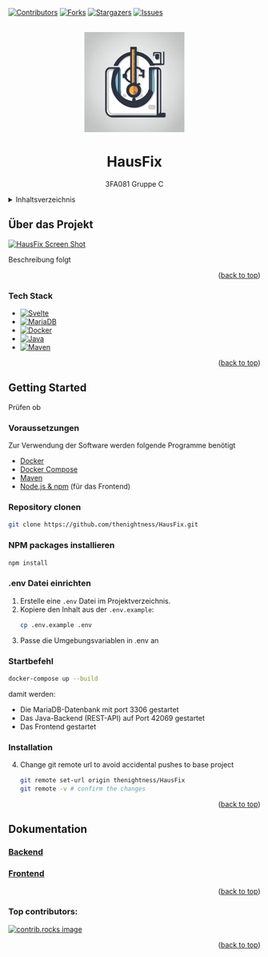 
<a id="readme-top"></a>

[![Contributors][contributors-shield]][contributors-url]
[![Forks][forks-shield]][forks-url]
[![Stargazers][stars-shield]][stars-url]
[![Issues][issues-shield]][issues-url]

<!-- PROJECT LOGO -->

<br />
<div align="center">
  <a href="https://github.com/thenightness/HausFix">
    <img src="images/logo.png" alt="Logo" width="200" height="200">
  </a>
<h1 align="center">HausFix</h1>

  <p align="center">
    3FA081 Gruppe C
  </p>
</div>



<!-- INHALTSVERZEICHNIS -->
<details>
  <summary>Inhaltsverzeichnis</summary>
  <ol>
    <li>
      <a href="#ueber-das-Projekt">Über das Projekt</a>
      <ul>
        <li><a href="#built-with">Built With</a></li>
      </ul>
    </li>
    <li>
      <a href="#getting-started">Getting Started</a>
      <ul>
        <li><a href="#prerequisites">Prerequisites</a></li>
        <li><a href="#installation">Installation</a></li>
      </ul>
    </li>
    <li><a href="#usage">Usage</a></li>
    <li><a href="#roadmap">Roadmap</a></li>
    <li><a href="#contributing">Contributing</a></li>
    <li><a href="#license">License</a></li>
    <li><a href="#contact">Contact</a></li>
    <li><a href="#acknowledgments">Acknowledgments</a></li>
  </ol>
</details>



<!-- ÜBER DAS PROJEKT -->
## Über das Projekt

[![HausFix Screen Shot][hausfix-screenshot]](https://example.com)

Beschreibung folgt

<p align="right">(<a href="#readme-top">back to top</a>)</p>



### Tech Stack
* [![Svelte][Svelte.dev]][Svelte-url]
* [![MariaDB][Mariadb.org]][Mariadb-url]
* [![Docker][Docker.com]][Docker-url]
* [![Java][Java.com]][Java-url]
* [![Maven][Maven.Apache.org]][Maven-url]

<p align="right">(<a href="#readme-top">back to top</a>)</p>



<!-- Setup & Installation -->
## Getting Started

Prüfen ob
### Voraussetzungen

Zur Verwendung der Software werden folgende Programme benötigt
- [Docker](https://www.docker.com/)
- [Docker Compose](https://docs.docker.com/compose/)
- [Maven](https://maven.apache.org/download.cgi)
- [Node.js & npm](https://nodejs.org/) (für das Frontend)

### Repository clonen
   ```sh
   git clone https://github.com/thenightness/HausFix.git
   ```
### NPM packages installieren
   ```sh
   npm install
   ```
### .env Datei einrichten

1. Erstelle eine `.env` Datei im Projektverzeichnis.
2. Kopiere den Inhalt aus der `.env.example`:
   ```bash
   cp .env.example .env
3. Passe die Umgebungsvariablen in .env an
### Startbefehl

```bash
docker-compose up --build
```
damit werden:
- Die MariaDB-Datenbank mit port 3306 gestartet 
- Das Java-Backend (REST-API) auf Port 42069 gestartet
- Das Frontend gestartet

### Installation


4. Change git remote url to avoid accidental pushes to base project
   ```sh
   git remote set-url origin thenightness/HausFix
   git remote -v # confirm the changes
   ```

<p align="right">(<a href="#readme-top">back to top</a>)</p>

<!-- USAGE EXAMPLES -->
## Dokumentation
### [Backend](backend/README.md)
### [Frontend](frontend/README.md)

<p align="right">(<a href="#readme-top">back to top</a>)</p>


### Top contributors:

<a href="https://github.com/thenightness/HausFix/graphs/contributors">
  <img src="https://contrib.rocks/image?repo=thenightness/HausFix" alt="contrib.rocks image" />
</a>

<p align="right">(<a href="#readme-top">back to top</a>)</p>



<!-- MARKDOWN LINKS & IMAGES -->
<!-- https://www.markdownguide.org/basic-syntax/#reference-style-links -->
[contributors-shield]: https://img.shields.io/github/contributors/thenightness/HausFix.svg?style=for-the-badge
[contributors-url]: https://github.com/thenightness/HausFix/graphs/contributors
[forks-shield]: https://img.shields.io/github/forks/thenightness/HausFix.svg?style=for-the-badge
[forks-url]: https://github.com/thenightness/HausFix/network/members
[stars-shield]: https://img.shields.io/github/stars/thenightness/HausFix.svg?style=for-the-badge
[stars-url]: https://github.com/thenightness/HausFix/stargazers
[issues-shield]: https://img.shields.io/github/issues/thenightness/HausFix.svg?style=for-the-badge
[issues-url]: https://github.com/thenightness/HausFix/issues
[hausfix-screenshot]: images/screenshot.png
[Svelte.dev]: https://img.shields.io/badge/Svelte-4A4A55?logo=svelte&logoColor=FF3E00
[Svelte-url]: https://svelte.dev/
[Mariadb.org]: https://img.shields.io/badge/MariaDB-C0765A?logo=mariadb&logoColor=white
[Mariadb-url]: https://mariadb.org/
[Docker.com]: https://img.shields.io/badge/Docker-328EEF?logo=docker&logoColor=white
[Docker-url]: https://www.docker.com/
[Java.com]: https://img.shields.io/badge/Java-ea2f30?logoColor=white
[Java-url]: https://www.java.com/de/
[Maven.Apache.org]: https://img.shields.io/badge/Maven-C7203E?logo=apachemaven&logoColor=white
[Maven-url]: https://maven.apache.org/